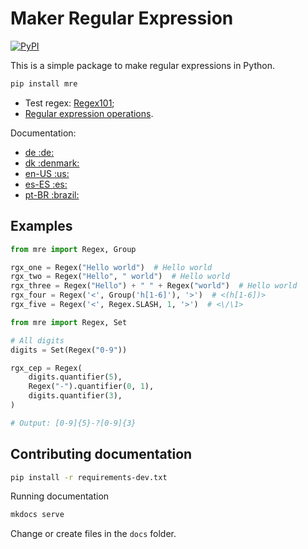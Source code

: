 # Maker Regular Expression
<a href="https://pypi.org/project/mre/">
  <img alt="PyPI" src="https://img.shields.io/pypi/v/mre.svg">
</a>

This is a simple package to make regular expressions in Python.

```bash
pip install mre
```

- Test regex: [Regex101](https://regex101.com/);
- [Regular expression operations](https://docs.python.org/3/library/re.html).


<span>Documentation:</span>
- <a href="https://alvarofpp.github.io/mre/de">
    de <span>:de:</span>
  </a>
- <a href="https://alvarofpp.github.io/mre/dk">
    dk <span>:denmark:</span>
  </a>
- <a href="https://alvarofpp.github.io/mre/en_US">
    en-US <span>:us:</span>
  </a>
- <a href="https://alvarofpp.github.io/mre/es_ES">
    es-ES <span>:es:</span>
  </a>
- <a href="https://alvarofpp.github.io/mre/pt_BR">
    pt-BR <span>:brazil:</span>
  </a>

## Examples
```py
from mre import Regex, Group

rgx_one = Regex("Hello world")  # Hello world
rgx_two = Regex("Hello", " world")  # Hello world
rgx_three = Regex("Hello") + " " + Regex("world")  # Hello world
rgx_four = Regex('<', Group('h[1-6]'), '>')  # <(h[1-6])>
rgx_five = Regex('<', Regex.SLASH, 1, '>')  # <\/\1>
```

```py
from mre import Regex, Set

# All digits
digits = Set(Regex("0-9"))

rgx_cep = Regex(
    digits.quantifier(5),
    Regex("-").quantifier(0, 1),
    digits.quantifier(3),
)

# Output: [0-9]{5}-?[0-9]{3}
```

## Contributing documentation

```bash
pip install -r requirements-dev.txt
```
Running documentation

```bash
mkdocs serve
```
Change or create files in the `docs` folder.
